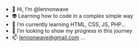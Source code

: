 - 👻 Hi, I’m @lennonwave
- 👽 Learning how to code in a complex simple way
- 🔱 I’m currently learning HTML, CSS, JS, PHP...
- 🚀 I’m looking to show my progress in this journey
- 📫 lennonwave@gmail.com ...


